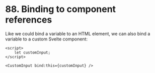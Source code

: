 # 88. Binding to component references

Like we could bind a variable to an HTML element, we can also bind a variable to a custom Svelte component:

```svelte
<script>
    let customInput;
</script>

<CustomInput bind:this={customInput} />
```

